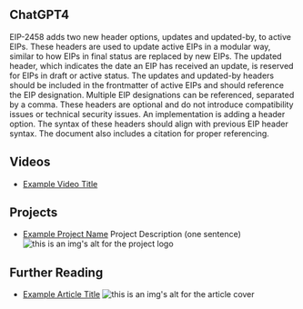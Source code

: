 ## ChatGPT4

EIP-2458 adds two new header options, updates and updated-by, to active EIPs. These headers are used to update active EIPs in a modular way, similar to how EIPs in final status are replaced by new EIPs. The updated header, which indicates the date an EIP has received an update, is reserved for EIPs in draft or active status. The updates and updated-by headers should be included in the frontmatter of active EIPs and should reference the EIP designation. Multiple EIP designations can be referenced, separated by a comma. These headers are optional and do not introduce compatibility issues or technical security issues. An implementation is adding a header option. The syntax of these headers should align with previous EIP header syntax. The document also includes a citation for proper referencing.

## Videos

- [Example Video Title](https://www.youtube.com/watch?v=TDGq4aeevgY)

## Projects

- [Example Project Name](https://xxxx.xxx/xxxxx) Project Description (one sentence) ![this is an img's alt for the project logo](https://xxxx.xxx/project-logo.xxx)

## Further Reading

- [Example Article Title](https://xxxx.xxx/xxxxx) ![this is an img's alt for the article cover](https://xxxx.xxx/article-cover.xxx)
